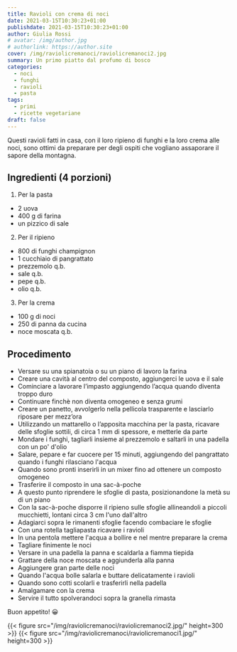 ```yaml
---
title: Ravioli con crema di noci
date: 2021-03-15T10:30:23+01:00
publishdate: 2021-03-15T10:30:23+01:00
author: Giulia Rossi
# avatar: /img/author.jpg
# authorlink: https://author.site
cover: /img/raviolicremanoci/raviolicremanoci2.jpg
summary: Un primo piatto dal profumo di bosco
categories:
  - noci
  - funghi
  - ravioli
  - pasta
tags:
  - primi
  - ricette vegetariane
draft: false
---
```


Questi ravioli fatti in casa, con il loro ripieno di funghi e la loro crema alle noci, sono ottimi da preparare per degli ospiti che vogliano assaporare il sapore della montagna.

## Ingredienti (4 porzioni)
1. Per la pasta
* 2 uova
* 400 g di farina
* un pizzico di sale
2. Per il ripieno
* 800 di funghi champignon
* 1 cucchiaio di pangrattato 
* prezzemolo q.b.
* sale q.b.
* pepe q.b.
* olio q.b.
3. Per la crema
* 100 g di noci
* 250 di panna da cucina
* noce moscata q.b.

## Procedimento

* Versare su una spianatoia o su un piano di lavoro la farina
* Creare una cavità al centro del composto, aggiungerci le uova e il sale
* Cominciare a lavorare l’impasto aggiungendo l’acqua quando diventa troppo duro
* Continuare finchè non diventa omogeneo e senza grumi
* Creare un panetto, avvolgerlo nella pellicola trasparente e lasciarlo riposare per mezz’ora
* Utilizzando un mattarello o l’apposita macchina per la pasta, ricavare delle sfoglie sottili, di circa 1 mm di spessore, e metterle da parte
* Mondare i funghi, tagliarli insieme al prezzemolo e saltarli in una padella con un po' d'olio
* Salare, pepare e far cuocere per 15 minuti, aggiungendo del pangrattato quando i funghi rilasciano l'acqua
* Quando sono pronti inserirli in un mixer fino ad ottenere un composto omogeneo
* Trasferire il composto in una sac-à-poche
* A questo punto riprendere le sfoglie di pasta, posizionandone la metà su di un piano
* Con la sac-à-poche disporre il ripieno sulle sfoglie allineandoli a piccoli mucchietti, lontani circa 3 cm l'uno dall'altro
* Adagiarci sopra le rimanenti sfoglie facendo combaciare le sfoglie
* Con una rotella tagliapasta ricavare i ravioli
* In una pentola mettere l'acqua a bollire e nel mentre preparare la crema
* Tagliare finimente le noci
* Versare in una padella la panna e scaldarla a fiamma tiepida
* Grattare della noce moscata e aggiunderla alla panna
* Aggiungere gran parte delle noci
* Quando l'acqua bolle salarla e buttare delicatamente i ravioli
* Quando sono cotti scolarli e trasferirli nella padella
* Amalgamare con la crema
* Servire il tutto spolverandoci sopra la granella rimasta

Buon appetito! 😀

{{< figure src="/img/raviolicremanoci/raviolicremanoci2.jpg/" height=300  >}}
{{< figure src="/img/raviolicremanoci/raviolicremanoci1.jpg/" height=300  >}}